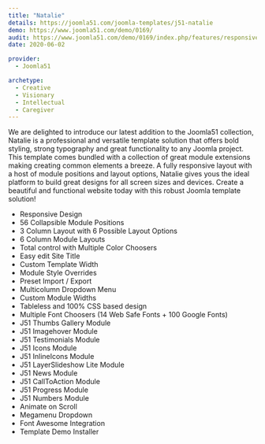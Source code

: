 ```yaml
---
title: "Natalie"
details: https://joomla51.com/joomla-templates/j51-natalie
demo: https://www.joomla51.com/demo/0169/
audit: https://www.joomla51.com/demo/0169/index.php/features/responsive-design
date: 2020-06-02

provider:
  - Joomla51

archetype:
  - Creative
  - Visionary
  - Intellectual
  - Caregiver
---
```


We are delighted to introduce our latest addition to the Joomla51 collection, Natalie is a professional and versatile template solution that offers bold styling, strong typography and great functionality to any Joomla project. This template comes bundled with a collection of great module extensions making creating common elements a breeze. A fully responsive layout with a host of module positions and layout options, Natalie gives yous the ideal platform to build great designs for all screen sizes and devices. Create a beautiful and functional website today with this robust Joomla template solution!

- Responsive Design
- 56 Collapsible Module Positions
- 3 Column Layout with 6 Possible Layout Options
- 6 Column Module Layouts
- Total control with Multiple Color Choosers
- Easy edit Site Title
- Custom Template Width
- Module Style Overrides
- Preset Import / Export
- Multicolumn Dropdown Menu
- Custom Module Widths
- Tableless and 100% CSS based design
- Multiple Font Choosers (14 Web Safe Fonts + 100 Google Fonts)
- J51 Thumbs Gallery Module
- J51 Imagehover Module
- J51 Testimonials Module
- J51 Icons Module
- J51 InlineIcons Module
- J51 LayerSlideshow Lite Module
- J51 News Module
- J51 CallToAction Module
- J51 Progress Module
- J51 Numbers Module
- Animate on Scroll
- Megamenu Dropdown
- Font Awesome Integration
- Template Demo Installer

